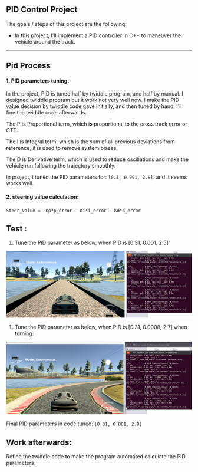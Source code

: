 ## **PID Control Project**

The goals / steps of this project are the following:

* In this project, I'll implement a PID controller in C++ to maneuver the vehicle around the track.

---
[//]: # (Image References)
[image1]: ./outputs/pid1.PNG
[image2]: ./outputs/pid2.PNG

## Pid Process


#### 1. PID parameters tuning.

In the project, PID is tuned half by twiddle program, and half by manual. I designed twiddle program but it work not very well now. I make the PID value decision by twiddle code gave initially, and then tuned by hand. I'll fine the twiddle code afterwards.

The P is Proportional term, which is proportional to the cross track error or CTE.

The I is Integral term, which is the sum of all previous deviations from reference, it is used to remove system biases.

The D is Derivative term, which is used to reduce oscillations and make the vehicle run following the trajectory smoothly.

In project, I tuned the PID parameters for: `[0.3, 0.001, 2.8]`. and it seems works well.

#### 2. steering value calculation:

`Steer_Value = -Kp*p_error - Ki*i_error - Kd*d_error`

## Test :

1. Tune the PID parameter as below, when PID is [0.31, 0.001, 2.5]:

![alt text][image1]

1. Tune the PID parameter as below, when PID is [0.31, 0.0008, 2.7] when turning:

![alt text][image2]

Final PID parameters in code tuned: `[0.31, 0.001, 2.8]`

## Work afterwards:

Refine the twiddle code to make the program automated calculate the PID parameters.
